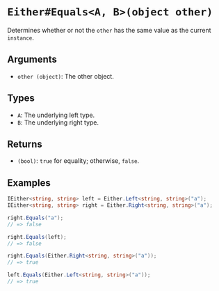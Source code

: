 # `Either#Equals<A, B>(object other)`

Determines whether or not the `other` has the same value as the current `instance`.

## Arguments

* `other (object)`: The other object.

## Types

* `A`: The underlying left type.
* `B`: The underlying right type.

## Returns

* `(bool)`: `true` for equality; otherwise, `false`.

## Examples

```csharp
IEither<string, string> left = Either.Left<string, string>("a");
IEither<string, string> right = Either.Right<string, string>("a");

right.Equals("a");
// => false

right.Equals(left);
// => false

right.Equals(Either.Right<string, string>("a"));
// => true

left.Equals(Either.Left<string, string>("a"));
// => true
```
